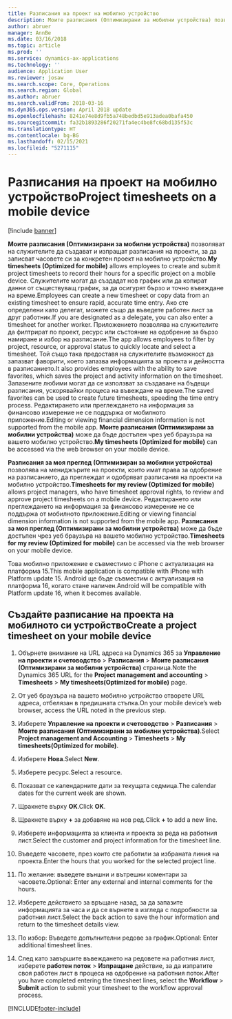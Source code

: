 ```yaml
---
title: Разписания на проект на мобилно устройство
description: Моите разписания (Оптимизирани за мобилни устройства) позволяват на служителите да създават и изпращат разписания на проекти, за да записват часовете си за конкретен проект на мобилно устройство.
author: abruer
manager: AnnBe
ms.date: 03/16/2018
ms.topic: article
ms.prod: ''
ms.service: dynamics-ax-applications
ms.technology: ''
audience: Application User
ms.reviewer: josaw
ms.search.scope: Core, Operations
ms.search.region: Global
ms.author: abruer
ms.search.validFrom: 2018-03-16
ms.dyn365.ops.version: April 2018 update
ms.openlocfilehash: 8241e74e8d9fb5a748bedbd5e913adea0bafa450
ms.sourcegitcommit: fa32b1893286f20271fa4ec4be8fc68bd135f53c
ms.translationtype: HT
ms.contentlocale: bg-BG
ms.lasthandoff: 02/15/2021
ms.locfileid: "5271115"
---
```

# <a name="project-timesheets-on-a-mobile-device"></a><span data-ttu-id="b82a6-103">Разписания на проект на мобилно устройство</span><span class="sxs-lookup"><span data-stu-id="b82a6-103">Project timesheets on a mobile device</span></span>

[!include [banner](../includes/banner.md)]

<span data-ttu-id="b82a6-104">**Моите разписания (Оптимизирани за мобилни устройства)** позволяват на служителите да създават и изпращат разписания на проекти, за да записват часовете си за конкретен проект на мобилно устройство.</span><span class="sxs-lookup"><span data-stu-id="b82a6-104">**My timesheets (Optimized for mobile)** allows employees to create and submit project timesheets to record their hours for a specific project on a mobile device.</span></span> <span data-ttu-id="b82a6-105">Служителите могат да създадат нов график или да копират данни от съществуващ график, за да осигурят бързо и точно въвеждане на време.</span><span class="sxs-lookup"><span data-stu-id="b82a6-105">Employees can create a new timesheet or copy data from an existing timesheet to ensure rapid, accurate time entry.</span></span> <span data-ttu-id="b82a6-106">Ако сте определени като делегат, можете също да въведете работен лист за друг работник.</span><span class="sxs-lookup"><span data-stu-id="b82a6-106">If you are designated as a delegate, you can also enter a timesheet for another worker.</span></span> <span data-ttu-id="b82a6-107">Приложението позволява на служителите да филтрират по проект, ресурс или състояние на одобрение за бързо намиране и избор на разписание.</span><span class="sxs-lookup"><span data-stu-id="b82a6-107">The app allows employees to filter by project, resource, or approval status to quickly locate and select a timesheet.</span></span> <span data-ttu-id="b82a6-108">Той също така предоставя на служителите възможност да запазват фаворити, което запазва информацията за проекта и дейността в разписанието.</span><span class="sxs-lookup"><span data-stu-id="b82a6-108">It also provides employees with the ability to save favorites, which saves the project and activity information on the timesheet.</span></span> <span data-ttu-id="b82a6-109">Запазените любими могат да се използват за създаване на бъдещи разписания, ускорявайки процеса на въвеждане на време.</span><span class="sxs-lookup"><span data-stu-id="b82a6-109">The saved favorites can be used to create future timesheets, speeding the time entry process.</span></span> <span data-ttu-id="b82a6-110">Редактирането или преглеждането на информация за финансово измерение не се поддържа от мобилното приложение.</span><span class="sxs-lookup"><span data-stu-id="b82a6-110">Editing or viewing financial dimension information is not supported from the mobile app.</span></span> <span data-ttu-id="b82a6-111">**Моите разписания (Оптимизирани за мобилни устройства)** може да бъде достъпен чрез уеб браузъра на вашето мобилно устройство.</span><span class="sxs-lookup"><span data-stu-id="b82a6-111">**My timesheets (Optimized for mobile)** can be accessed via the web browser on your mobile device.</span></span>

<span data-ttu-id="b82a6-112">**Разписания за моя преглед (Оптимизиран за мобилни устройства)** позволява на мениджърите на проекти, които имат права за одобрение на разписанието, да преглеждат и одобряват разписания на проекти на мобилно устройство.</span><span class="sxs-lookup"><span data-stu-id="b82a6-112">**Timesheets for my review (Optimized for mobile)** allows project managers, who have timesheet approval rights, to review and approve project timesheets on a mobile device.</span></span> <span data-ttu-id="b82a6-113">Редактирането или преглеждането на информация за финансово измерение не се поддържа от мобилното приложение.</span><span class="sxs-lookup"><span data-stu-id="b82a6-113">Editing or viewing financial dimension information is not supported from the mobile app.</span></span> <span data-ttu-id="b82a6-114">**Разписания за моя преглед (Оптимизирани за мобилни устройства)** може да бъде достъпен чрез уеб браузъра на вашето мобилно устройство.</span><span class="sxs-lookup"><span data-stu-id="b82a6-114">**Timesheets for my review (Optimized for mobile)** can be accessed via the web browser on your mobile device.</span></span>

<span data-ttu-id="b82a6-115">Това мобилно приложение е съвместимо с iPhone с актуализация на платформа 15.</span><span class="sxs-lookup"><span data-stu-id="b82a6-115">This mobile application is compatible with iPhone with Platform update 15.</span></span>
<span data-ttu-id="b82a6-116">Android ще бъде съвместим с актуализация на платформа 16, когато стане наличен.</span><span class="sxs-lookup"><span data-stu-id="b82a6-116">Android will be compatible with Platform update 16, when it becomes available.</span></span>

## <a name="create-a-project-timesheet-on-your-mobile-device"></a><span data-ttu-id="b82a6-117">Създайте разписание на проекта на мобилното си устройство</span><span class="sxs-lookup"><span data-stu-id="b82a6-117">Create a project timesheet on your mobile device</span></span>

1.  <span data-ttu-id="b82a6-118">Обърнете внимание на URL адреса на Dynamics 365 за **Управление на проекти и счетоводство** \> **Разписания** \> **Моите разписания (Оптимизирани за мобилни устройства)** страница.</span><span class="sxs-lookup"><span data-stu-id="b82a6-118">Note the Dynamics 365 URL for the **Project management and accounting** \> **Timesheets** \> **My timesheets(Optimized for mobile)** page.</span></span>

2.  <span data-ttu-id="b82a6-119">От уеб браузъра на вашето мобилно устройство отворете URL адреса, отбелязан в предишната стъпка.</span><span class="sxs-lookup"><span data-stu-id="b82a6-119">On your mobile device’s web browser, access the URL noted in the previous step.</span></span>
 
3.  <span data-ttu-id="b82a6-120">Изберете **Управление на проекти и счетоводство** \> **Разписания** \> **Моите разписания (Оптимизирани за мобилни устройства)**.</span><span class="sxs-lookup"><span data-stu-id="b82a6-120">Select **Project management and Accounting** \> **Timesheets** \> **My timesheets(Optimized for mobile)**.</span></span>

4.  <span data-ttu-id="b82a6-121">Изберете **Нова**.</span><span class="sxs-lookup"><span data-stu-id="b82a6-121">Select **New**.</span></span>

5.  <span data-ttu-id="b82a6-122">Изберете ресурс.</span><span class="sxs-lookup"><span data-stu-id="b82a6-122">Select a resource.</span></span>

6.  <span data-ttu-id="b82a6-123">Показват се календарните дати за текущата седмица.</span><span class="sxs-lookup"><span data-stu-id="b82a6-123">The calendar dates for the current week are shown.</span></span>

7.  <span data-ttu-id="b82a6-124">Щракнете върху **OK**.</span><span class="sxs-lookup"><span data-stu-id="b82a6-124">Click **OK**.</span></span>

8.  <span data-ttu-id="b82a6-125">Щракнете върху **+** за добавяне на нов ред.</span><span class="sxs-lookup"><span data-stu-id="b82a6-125">Click **+** to add a new line.</span></span>

9.  <span data-ttu-id="b82a6-126">Изберете информацията за клиента и проекта за реда на работния лист.</span><span class="sxs-lookup"><span data-stu-id="b82a6-126">Select the customer and project information for the timesheet line.</span></span>

10. <span data-ttu-id="b82a6-127">Въведете часовете, през които сте работили за избраната линия на проекта.</span><span class="sxs-lookup"><span data-stu-id="b82a6-127">Enter the hours that you worked for the selected project line.</span></span>

11. <span data-ttu-id="b82a6-128">По желание: въведете външни и вътрешни коментари за часовете.</span><span class="sxs-lookup"><span data-stu-id="b82a6-128">Optional: Enter any external and internal comments for the hours.</span></span>

12. <span data-ttu-id="b82a6-129">Изберете действието за връщане назад, за да запазите информацията за часа и да се върнете в изгледа с подробности за работния лист.</span><span class="sxs-lookup"><span data-stu-id="b82a6-129">Select the back action to save the hour information and return to the timesheet details view.</span></span>

13. <span data-ttu-id="b82a6-130">По избор: Въведете допълнителни редове за график.</span><span class="sxs-lookup"><span data-stu-id="b82a6-130">Optional: Enter additional timesheet lines.</span></span>

14. <span data-ttu-id="b82a6-131">След като завършите въвеждането на редовете на работния лист, изберете **работен поток** \> **Изпращане** действие, за да изпратите своя работен лист в процеса на одобрение на работния поток.</span><span class="sxs-lookup"><span data-stu-id="b82a6-131">After you have completed entering the timesheet lines, select the **Workflow** \> **Submit** action to submit your timesheet to the workflow approval process.</span></span>


[!INCLUDE[footer-include](../includes/footer-banner.md)]
